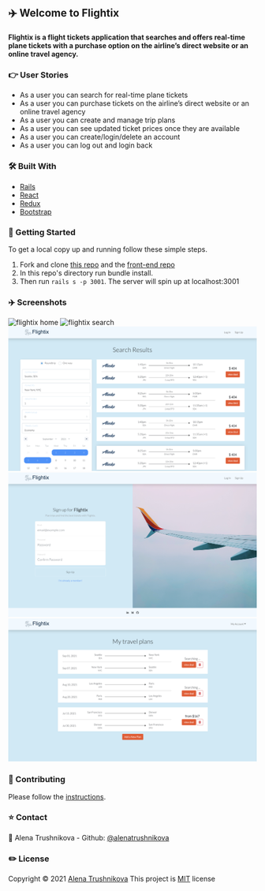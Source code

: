 ## ✈️ Welcome to Flightix

#### Flightix is a flight tickets application that searches and offers real-time plane tickets with a purchase option on the airline’s direct website or an online travel agency.

### 👉 User Stories
* As a user you can search for real-time plane tickets
* As a user you can purchase tickets on the airline’s direct website or an online travel agency
* As a user you can create and manage trip plans
* As a user you can see updated ticket prices once they are available
* As a user you can create/login/delete an account
* As a user you can log out and login back

### 🛠️ Built With

* [Rails](https://rubyonrails.org/)
* [React](https://reactjs.org/)
* [Redux](https://redux.js.org/)
* [Bootstrap](https://getbootstrap.com)


### 🚀 Getting Started

To get a local copy up and running follow these simple steps.

1. Fork and clone [this repo](https://github.com/AlenaTrushnikova/flightix-backend) and the [front-end repo](https://github.com/AlenaTrushnikova/flightix-frontend)
2. In this repo's directory run bundle install.
3. Then run `rails s -p 3001`. The server will spin up at localhost:3001


### ✈️ Screenshots
![flightix home](https://github.com/AlenaTrushnikova/flightix-frontend/blob/main/src/assets/img/main-page.png)
![flightix search](https://github.com/AlenaTrushnikova/flightix-frontend/blob/main/src/assets/img/search-page.png)
![flightix results](https://github.com/AlenaTrushnikova/flightix-frontend/blob/main/src/assets/img/results-page.png)
![flightix login](https://github.com/AlenaTrushnikova/flightix-frontend/blob/main/src/assets/img/login-page.png)
![flightix plans](https://github.com/AlenaTrushnikova/flightix-frontend/blob/main/src/assets/img/plans-page.png)

### 👥 Contributing

Please follow the [instructions](https://github.com/AlenaTrushnikova/flightix-frontend/blob/main/CONTRIBUTING.md).

### ⭐ Contact

👤 Alena Trushnikova - Github: [@alenatrushnikova](https://github.com/alenatrushnikova)

### ✏️ License
Copyright © 2021 [Alena Trushnikova](https://github.com/alenatrushnikova)
This project is [MIT](https://github.com/AlenaTrushnikova/Expenses_Tracker/blob/main/LICENSE) license
